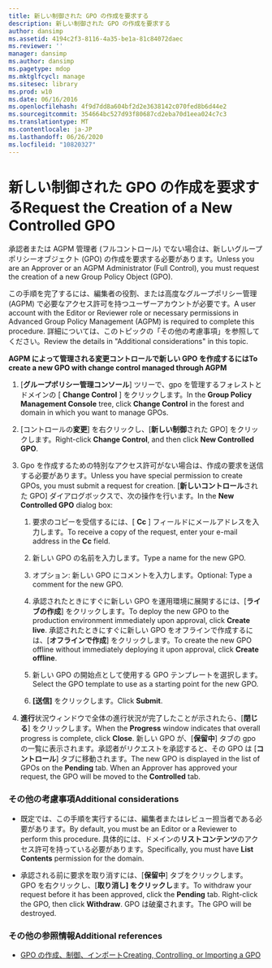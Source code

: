```yaml
---
title: 新しい制御された GPO の作成を要求する
description: 新しい制御された GPO の作成を要求する
author: dansimp
ms.assetid: 4194c2f3-8116-4a35-be1a-81c84072daec
ms.reviewer: ''
manager: dansimp
ms.author: dansimp
ms.pagetype: mdop
ms.mktglfcycl: manage
ms.sitesec: library
ms.prod: w10
ms.date: 06/16/2016
ms.openlocfilehash: 4f9d7dd8a604bf2d2e3638142c070fed8b6d44e2
ms.sourcegitcommit: 354664bc527d93f80687cd2eba70d1eea024c7c3
ms.translationtype: MT
ms.contentlocale: ja-JP
ms.lasthandoff: 06/26/2020
ms.locfileid: "10820327"
---
```

# <span data-ttu-id="9bc9e-103">新しい制御された GPO の作成を要求する</span><span class="sxs-lookup"><span data-stu-id="9bc9e-103">Request the Creation of a New Controlled GPO</span></span>


<span data-ttu-id="9bc9e-104">承認者または AGPM 管理者 (フルコントロール) でない場合は、新しいグループポリシーオブジェクト (GPO) の作成を要求する必要があります。</span><span class="sxs-lookup"><span data-stu-id="9bc9e-104">Unless you are an Approver or an AGPM Administrator (Full Control), you must request the creation of a new Group Policy Object (GPO).</span></span>

<span data-ttu-id="9bc9e-105">この手順を完了するには、編集者の役割、または高度なグループポリシー管理 (AGPM) で必要なアクセス許可を持つユーザーアカウントが必要です。</span><span class="sxs-lookup"><span data-stu-id="9bc9e-105">A user account with the Editor or Reviewer role or necessary permissions in Advanced Group Policy Management (AGPM) is required to complete this procedure.</span></span> <span data-ttu-id="9bc9e-106">詳細については、このトピックの「その他の考慮事項」を参照してください。</span><span class="sxs-lookup"><span data-stu-id="9bc9e-106">Review the details in "Additional considerations" in this topic.</span></span>

**<span data-ttu-id="9bc9e-107">AGPM によって管理される変更コントロールで新しい GPO を作成するには</span><span class="sxs-lookup"><span data-stu-id="9bc9e-107">To create a new GPO with change control managed through AGPM</span></span>**

1.  <span data-ttu-id="9bc9e-108">[**グループポリシー管理コンソール**] ツリーで、gpo を管理するフォレストとドメインの [ **Change Control** ] をクリックします。</span><span class="sxs-lookup"><span data-stu-id="9bc9e-108">In the **Group Policy Management Console** tree, click **Change Control** in the forest and domain in which you want to manage GPOs.</span></span>

2.  <span data-ttu-id="9bc9e-109">[コントロールの**変更**] を右クリックし、[**新しい制御**された GPO] をクリックします。</span><span class="sxs-lookup"><span data-stu-id="9bc9e-109">Right-click **Change Control**, and then click **New Controlled GPO**.</span></span>

3.  <span data-ttu-id="9bc9e-110">Gpo を作成するための特別なアクセス許可がない場合は、作成の要求を送信する必要があります。</span><span class="sxs-lookup"><span data-stu-id="9bc9e-110">Unless you have special permission to create GPOs, you must submit a request for creation.</span></span> <span data-ttu-id="9bc9e-111">[**新しいコントロール**された GPO] ダイアログボックスで、次の操作を行います。</span><span class="sxs-lookup"><span data-stu-id="9bc9e-111">In the **New Controlled GPO** dialog box:</span></span>

    1.  <span data-ttu-id="9bc9e-112">要求のコピーを受信するには、[ **Cc** ] フィールドにメールアドレスを入力します。</span><span class="sxs-lookup"><span data-stu-id="9bc9e-112">To receive a copy of the request, enter your e-mail address in the **Cc** field.</span></span>

    2.  <span data-ttu-id="9bc9e-113">新しい GPO の名前を入力します。</span><span class="sxs-lookup"><span data-stu-id="9bc9e-113">Type a name for the new GPO.</span></span>

    3.  <span data-ttu-id="9bc9e-114">オプション: 新しい GPO にコメントを入力します。</span><span class="sxs-lookup"><span data-stu-id="9bc9e-114">Optional: Type a comment for the new GPO.</span></span>

    4.  <span data-ttu-id="9bc9e-115">承認されたときにすぐに新しい GPO を運用環境に展開するには、[**ライブの作成**] をクリックします。</span><span class="sxs-lookup"><span data-stu-id="9bc9e-115">To deploy the new GPO to the production environment immediately upon approval, click **Create live**.</span></span> <span data-ttu-id="9bc9e-116">承認されたときにすぐに新しい GPO をオフラインで作成するには、[**オフラインで作成**] をクリックします。</span><span class="sxs-lookup"><span data-stu-id="9bc9e-116">To create the new GPO offline without immediately deploying it upon approval, click **Create offline**.</span></span>

    5.  <span data-ttu-id="9bc9e-117">新しい GPO の開始点として使用する GPO テンプレートを選択します。</span><span class="sxs-lookup"><span data-stu-id="9bc9e-117">Select the GPO template to use as a starting point for the new GPO.</span></span>

    6.  <span data-ttu-id="9bc9e-118">**[送信]** をクリックします。</span><span class="sxs-lookup"><span data-stu-id="9bc9e-118">Click **Submit**.</span></span>

4.  <span data-ttu-id="9bc9e-119">**進行**状況ウィンドウで全体の進行状況が完了したことが示されたら、[**閉じる**] をクリックします。</span><span class="sxs-lookup"><span data-stu-id="9bc9e-119">When the **Progress** window indicates that overall progress is complete, click **Close**.</span></span> <span data-ttu-id="9bc9e-120">新しい GPO が、[**保留中**] タブの gpo の一覧に表示されます。承認者がリクエストを承認すると、その GPO は [**コントロール**] タブに移動されます。</span><span class="sxs-lookup"><span data-stu-id="9bc9e-120">The new GPO is displayed in the list of GPOs on the **Pending** tab. When an Approver has approved your request, the GPO will be moved to the **Controlled** tab.</span></span>

### <span data-ttu-id="9bc9e-121">その他の考慮事項</span><span class="sxs-lookup"><span data-stu-id="9bc9e-121">Additional considerations</span></span>

-   <span data-ttu-id="9bc9e-122">既定では、この手順を実行するには、編集者またはレビュー担当者である必要があります。</span><span class="sxs-lookup"><span data-stu-id="9bc9e-122">By default, you must be an Editor or a Reviewer to perform this procedure.</span></span> <span data-ttu-id="9bc9e-123">具体的には、ドメインの**リストコンテンツ**のアクセス許可を持っている必要があります。</span><span class="sxs-lookup"><span data-stu-id="9bc9e-123">Specifically, you must have **List Contents** permission for the domain.</span></span>

-   <span data-ttu-id="9bc9e-124">承認される前に要求を取り消すには、[**保留中**] タブをクリックします。 GPO を右クリックし、[**取り消し] をクリックし**ます。</span><span class="sxs-lookup"><span data-stu-id="9bc9e-124">To withdraw your request before it has been approved, click the **Pending** tab. Right-click the GPO, then click **Withdraw**.</span></span> <span data-ttu-id="9bc9e-125">GPO は破棄されます。</span><span class="sxs-lookup"><span data-stu-id="9bc9e-125">The GPO will be destroyed.</span></span>

### <span data-ttu-id="9bc9e-126">その他の参照情報</span><span class="sxs-lookup"><span data-stu-id="9bc9e-126">Additional references</span></span>

-   [<span data-ttu-id="9bc9e-127">GPO の作成、制御、インポート</span><span class="sxs-lookup"><span data-stu-id="9bc9e-127">Creating, Controlling, or Importing a GPO</span></span>](creating-controlling-or-importing-a-gpo-agpm30ops.md)

 

 





